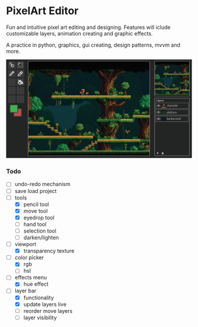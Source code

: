 # PixelArt Editor

Fun and intuitive pixel art editing and designing. Features will iclude customizable layers, animation creating and graphic effects.

A practice in python, graphics, gui creating, design patterns, mvvm and more.

![alt text](Assets/screenshot.png)

### Todo

* [ ] undo-redo mechanism
* [ ] save load project
* [ ] tools
  * [X] pencil tool
  * [X] move tool
  * [X] eyedrop tool
  * [ ] hand tool
  * [ ] selection tool
  * [ ] darken/lighten
* [ ] viewport
  * [X] transparency texture
* [ ] color picker
  * [X] rgb
  * [ ] hsl
* [ ] effects menu
  * [X] hue effect
* [ ] layer bar
  * [X] functionality
  * [X] update layers live
  * [ ] reorder move layers
  * [ ] layer visibility
